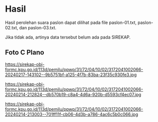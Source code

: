 # Hasil

Hasil perolehan suara paslon dapat dilihat pada file paslon-01.txt, paslon-02.txt, dan paslon-03.txt.

Jika tidak ada, artinya data tersebut belum ada pada SIREKAP.

## Foto C Plano

https://sirekap-obj-formc.kpu.go.id/113d/pemilu/ppwp/31/72/04/10/02/3172041002066-20240217-143102--9b5751bf-a125-4f7b-83ba-23f35c930fe3.jpg

https://sirekap-obj-formc.kpu.go.id/113d/pemilu/ppwp/31/72/04/10/02/3172041002066-20240214-212824--db570b19-c8a4-4d6a-920b-d5593cf4ec07.jpg

https://sirekap-obj-formc.kpu.go.id/113d/pemilu/ppwp/31/72/04/10/02/3172041002066-20240214-213003--701ff11f-cb06-4d3b-a786-4ac6c5b0c066.jpg
